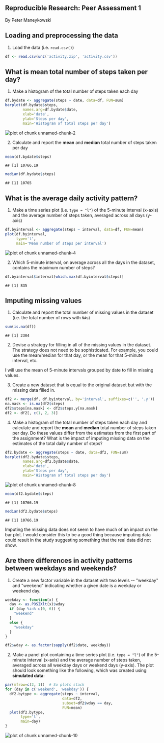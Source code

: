 Reproducible Research: Peer Assessment 1
----------------------------------------
By Peter Maneykowski

## Loading and preprocessing the data

1. Load the data (i.e. `read.csv()`)


```r
df <- read.csv(unz('activity.zip', 'activity.csv'))
```


## What is mean total number of steps taken per day?

1. Make a histogram of the total number of steps taken each day


```r
df.bydate <- aggregate(steps ~ date, data=df, FUN=sum)
barplot(df.bydate$steps,
        names.arg=df.bydate$date,
        xlab='date',
        ylab='Steps per day',
        main='Histogram of total steps per day')
```

![plot of chunk unnamed-chunk-2](figure/unnamed-chunk-2-1.png) 

2. Calculate and report the **mean** and **median** total number of
   steps taken per day


```r
mean(df.bydate$steps)
```

```
## [1] 10766.19
```

```r
median(df.bydate$steps)
```

```
## [1] 10765
```


## What is the average daily activity pattern?

1. Make a time series plot (i.e. `type = "l"`) of the 5-minute interval
   (x-axis) and the average number of steps taken, averaged across all
   days (y-axis)


```r
df.byinterval <- aggregate(steps ~ interval, data=df, FUN=mean)
plot(df.byinterval,
     type='l',
     main='Mean number of steps per interval')
```

![plot of chunk unnamed-chunk-4](figure/unnamed-chunk-4-1.png) 

2. Which 5-minute interval, on average across all the days in the
   dataset, contains the maximum number of steps?


```r
df.byinterval$interval[which.max(df.byinterval$steps)]
```

```
## [1] 835
```


## Imputing missing values

1. Calculate and report the total number of missing values in the
   dataset (i.e. the total number of rows with `NA`s)


```r
sum(is.na(df))
```

```
## [1] 2304
```

2. Devise a strategy for filling in all of the missing values in the
   dataset. The strategy does not need to be sophisticated. For example,
   you could use the mean/median for that day, or the mean for that
   5-minute interval, etc.

I will use the mean of 5-minute intervals grouped by date to fill in
missing values.

3. Create a new dataset that is equal to the original dataset but with
   the missing data filled in.


```r
df2 <- merge(df, df.byinterval, by='interval', suffixes=c('', '.y'))
na.mask <- is.na(df2$steps)
df2$steps[na.mask] <- df2$steps.y[na.mask]
df2 <- df2[, c(1, 2, 3)]
```

4. Make a histogram of the total number of steps taken each day and
   calculate and report the **mean** and **median** total number of
   steps taken per day. Do these values differ from the estimates from
   the first part of the assignment? What is the impact of imputing
   missing data on the estimates of the total daily number of steps?


```r
df2.bydate <- aggregate(steps ~ date, data=df2, FUN=sum)
barplot(df2.bydate$steps,
        names.arg=df2.bydate$date,
        xlab='date',
        ylab='Steps per day',
        main='Histogram of total steps per day')
```

![plot of chunk unnamed-chunk-8](figure/unnamed-chunk-8-1.png) 

```r
mean(df2.bydate$steps)
```

```
## [1] 10766.19
```

```r
median(df2.bydate$steps)
```

```
## [1] 10766.19
```

Imputing the missing data does not seem to have much of an impact on
the bar plot. I would consider this to be a good thing because imputing
data could result in the study suggesting something that the real data
did not show.


## Are there differences in activity patterns between weekdays and weekends?

1. Create a new factor variable in the dataset with two levels --
   "weekday" and "weekend" indicating whether a given date is a weekday
   or weekend day.


```r
weekday <- function(x) {
  day <- as.POSIXlt(x)$wday
  if (day %in% c(0, 6)) {
    "weekend"
  }
  else {
    "weekday"
  }
}

df2$wday <- as.factor(sapply(df2$date, weekday))
```

2. Make a panel plot containing a time series plot (i.e. `type = "l"`)
   of the 5-minute interval (x-axis) and the average number of steps
   taken, averaged across all weekday days or weekend days (y-axis). The
   plot should look something like the following, which was created
   using **simulated data**:


```r
par(mfrow=c(2, 1))  # So plots stack
for (day in c('weekend', 'weekday')) {
  df2.bytype <- aggregate(steps ~ interval,
                          data=df2,
                          subset=df2$wday == day,
                          FUN=mean)
  plot(df2.bytype,
       type='l',
       main=day)
}
```

![plot of chunk unnamed-chunk-10](figure/unnamed-chunk-10-1.png) 
